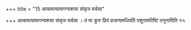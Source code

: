 +++
title = "15 आचामत्यामागन्यशसा संसृज वर्चसा"

+++
आचामत्यामागन्यशसा संसृज वर्चसा । तं मा कुरु प्रियं प्रजानामधिपतिं पशूनामरिष्टिं तनूनामिति १५